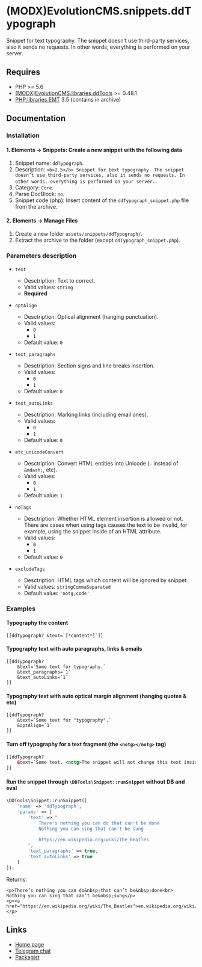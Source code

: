 # (MODX)EvolutionCMS.snippets.ddTypograph

Snippet for text typography.
The snippet doesn’t use third-party services, also it sends no requests. In other words, everything is performed on your server.


## Requires

* PHP >= 5.6
* [(MODX)EvolutionCMS.libraries.ddTools](https://code.divandesign.biz/modx/ddtools) >= 0.48.1
* [PHP.libraries.EMT](http://mdash.ru) 3.5 (contains in archive)


## Documentation


### Installation


#### 1. Elements → Snippets: Create a new snippet with the following data

1. Snippet name: `ddTypograph`.
2. Description: `<b>2.5</b> Snippet for text typography. The snippet doesn’t use third-party services, also it sends no requests. In other words, everything is performed on your server.`.
3. Category: `Core`.
4. Parse DocBlock: `no`.
5. Snippet code (php): Insert content of the `ddTypograph_snippet.php` file from the archive.


#### 2. Elements → Manage Files

1. Create a new folder `assets/snippets/ddTypograph/`.
2. Extract the archive to the folder (except `ddTypograph_snippet.php`).


### Parameters description

* `text`
	* Desctription: Text to correct.
	* Valid values: `string`
	* **Required**
	
* `optAlign`
	* Desctription: Optical alignment (hanging punctuation).
	* Valid values:
		* `0`
		* `1`
	* Default value: `0`
	
* `text_paragraphs`
	* Desctription: Section signs and line breaks insertion.
	* Valid values:
		* `0`
		* `1`
	* Default value: `0`
	
* `text_autoLinks`
	* Desctription: Marking links (including email ones).
	* Valid values:
		* `0`
		* `1`
	* Default value: `0`
	
* `etc_unicodeConvert`
	* Desctription: Convert HTML entities into Unicode (`—` instead of `&mdash;`, etc).
	* Valid values:
		* `0`
		* `1`
	* Default value: `1`
	
* `noTags`
	* Desctription: Whether HTML element insertion is allowed or not.  
		There are cases when using tags causes the text to be invalid, for example, using the snippet inside of an HTML attribute.
	* Valid values:
		* `0`
		* `1`
	* Default value: `0`
	
* `excludeTags`
	* Desctription: HTML tags which content will be ignored by snippet.
	* Valid values: `stringCommaSeparated`
	* Default value: `'notg,code'`


### Examples


#### Typography the content

```
[[ddTypograph? &text=`[*content*]`]]
```


#### Typography text with auto paragraphs, links & emails

```
[[ddTypograph?
	&text=`Some text for typography.`
	&text_paragraphs=`1`
	&text_autoLinks=`1`
]]
```


#### Typography text with auto optical margin alignment (hanging quotes & etc)

```
[[ddTypograph?
	&text=`Some text for "typography".`
	&optAlign=`1`
]]
```


#### Turn off typography for a text fragment (the `<notg></notg>` tag)

```html
[[ddTypograph?
	&text=`Some text. <notg>The snippet will not change this text inside the tag.</notg> It's easy.`
]]
```


#### Run the snippet through `\DDTools\Snippet::runSnippet` without DB and eval

```php
\DDTools\Snippet::runSnippet([
	'name' => 'ddTypograph',
	'params' => [
		'text' => "
			There's nothing you can do that can't be done
			Nothing you can sing that can't be sung
			
			https://en.wikipedia.org/wiki/The_Beatles
		",
		'text_paragraphs' => true,
		'text_autoLinks' => true
	]
]);
```

Returns:

```
<p>There’s nothing you can do&nbsp;that can’t be&nbsp;done<br>
Nothing you can sing that can’t be&nbsp;sung</p>
<p><a href="https://en.wikipedia.org/wiki/The_Beatles">en.wikipedia.org/wiki/The_Beatles</a></p>
```


## Links

* [Home page](https://code.divandesign.biz/modx/ddtypograph)
* [Telegram chat](https://t.me/dd_code)
* [Packagist](https://packagist.org/packages/dd/evolutioncms-snippets-ddtypograph)


<link rel="stylesheet" type="text/css" href="https://DivanDesign.ru/assets/files/ddMarkdown.css" />